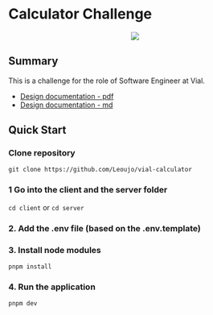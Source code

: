 # Calculator Challenge

<div align="center">
	<img src="https://mma.prnewswire.com/media/1724383/general_Logo.jpg?p=publish" />
</div>

## Summary

This is a challenge for the role of Software Engineer at Vial.
- [Design documentation - pdf](https://github.com/Leoujo/vial-calculator/blob/main/docs/design.md)
- [Design documentation - md](https://github.com/Leoujo/vial-calculator/blob/main/docs/design.pdf)

## Quick Start

### Clone repository

`git clone https://github.com/Leoujo/vial-calculator`

### 1 Go into the client and the server folder

`cd client` or `cd server`

### 2. Add the .env file (based on the .env.template)

### 3. Install node modules

`pnpm install`

### 4. Run the application

`pnpm dev`
